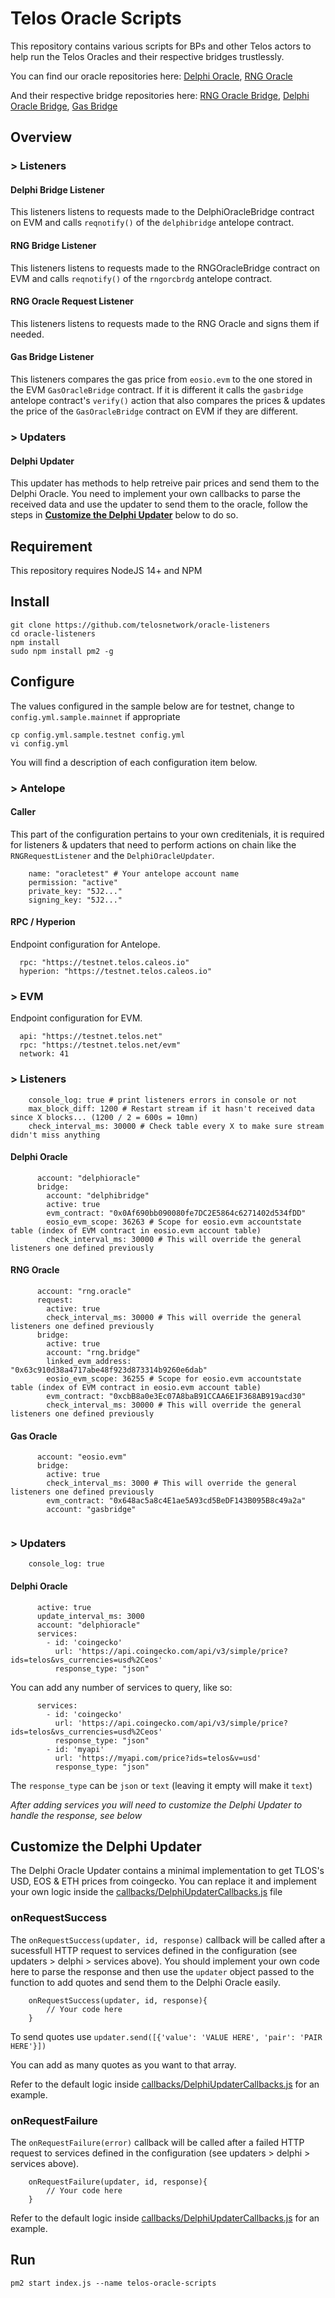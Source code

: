 # Telos Oracle Scripts

This repository contains various scripts for BPs and other Telos actors to help run the Telos Oracles and their respective bridges trustlessly.

You can find our oracle repositories here: [Delphi Oracle](https://github.com/telosnetwork/delphioracle), [RNG Oracle](https://github.com/telosnetwork/telos-oracle-rng)

And their respective bridge repositories here: [RNG Oracle Bridge](https://github.com/telosnetwork/rng-oracle-bridge), [Delphi Oracle Bridge](https://github.com/telosnetwork/delphi-oracle-bridge), [Gas Bridge](https://github.com/telosnetwork/gas-oracle-bridge)

## Overview

### > Listeners

####   Delphi Bridge Listener

This listeners listens to requests made to the DelphiOracleBridge contract on EVM and calls `reqnotify()` of the `delphibridge` antelope contract.

####   RNG Bridge Listener

This listeners listens to requests made to the RNGOracleBridge contract on EVM and calls `reqnotify()` of the `rngorcbrdg` antelope contract.

####   RNG Oracle Request Listener

This listeners listens to requests made to the RNG Oracle and signs them if needed.

####   Gas Bridge Listener

This listeners compares the gas price from `eosio.evm` to the one stored in the EVM `GasOracleBridge` contract. If it is different it calls the `gasbridge` antelope contract's `verify()` action that also compares the prices & updates the price of the `GasOracleBridge` contract on EVM if they are different.

### > Updaters

####   Delphi Updater

This updater has methods to help retreive pair prices and send them to the Delphi Oracle. You need to implement your own callbacks to parse the received data and use the updater to send them to the oracle, follow the steps in **[Customize the Delphi Updater](https://github.com/telosnetwork/telos-oracle-scripts#customize-the-delphi-updater)** below to do so.

## Requirement

This repository requires NodeJS 14+ and NPM

## Install

```
git clone https://github.com/telosnetwork/oracle-listeners
cd oracle-listeners
npm install
sudo npm install pm2 -g
```

## Configure

The values configured in the sample below are for testnet, change to `config.yml.sample.mainnet` if appropriate

```
cp config.yml.sample.testnet config.yml
vi config.yml 
```
You will find a description of each configuration item below.

### > Antelope

#### Caller

This part of the configuration pertains to your own creditenials, it is required for listeners & updaters that need to perform actions on chain like the `RNGRequestListener` and the `DelphiOracleUpdater`.

```
    name: "oracletest" # Your antelope account name
    permission: "active" 
    private_key: "5J2..."
    signing_key: "5J2..."
```

#### RPC / Hyperion

Endpoint configuration for Antelope.


```
  rpc: "https://testnet.telos.caleos.io"
  hyperion: "https://testnet.telos.caleos.io"
```

### > EVM

Endpoint configuration for EVM.

```
  api: "https://testnet.telos.net"
  rpc: "https://testnet.telos.net/evm"
  network: 41
```

### > Listeners

```
    console_log: true # print listeners errors in console or not
    max_block_diff: 1200 # Restart stream if it hasn't received data since X blocks... (1200 / 2 = 600s = 10mn)
    check_interval_ms: 30000 # Check table every X to make sure stream didn't miss anything
```

#### Delphi Oracle

```
      account: "delphioracle"
      bridge:
        account: "delphibridge"
        active: true
        evm_contract: "0x0Af690bb090080fe7DC2E5864c6271402d534fDD"
        eosio_evm_scope: 36263 # Scope for eosio.evm accountstate table (index of EVM contract in eosio.evm account table)
        check_interval_ms: 30000 # This will override the general listeners one defined previously
```

#### RNG Oracle


```
      account: "rng.oracle"
      request:
        active: true
        check_interval_ms: 30000 # This will override the general listeners one defined previously
      bridge:
        active: true
        account: "rng.bridge"
        linked_evm_address: "0x63c910d38a4717abe48f923d873314b9260e6dab"
        eosio_evm_scope: 36255 # Scope for eosio.evm accountstate table (index of EVM contract in eosio.evm account table)
        evm_contract: "0xcbB8a0e3Ec07A8baB91CCAA6E1F368AB919acd30"
        check_interval_ms: 30000 # This will override the general listeners one defined previously

```

#### Gas Oracle

```
      account: "eosio.evm"
      bridge:
        active: true
        check_interval_ms: 3000 # This will override the general listeners one defined previously
        evm_contract: "0x648ac5a8c4E1ae5A93cd5BeDF143B095B8c49a2a"
        account: "gasbridge"
        
```

### > Updaters

```
    console_log: true
```

#### Delphi Oracle

```
      active: true
      update_interval_ms: 3000 
      account: "delphioracle"
      services:
        - id: 'coingecko'
          url: 'https://api.coingecko.com/api/v3/simple/price?ids=telos&vs_currencies=usd%2Ceos'
          response_type: "json"
```

You can add any number of services to query, like so:

```
      services:
        - id: 'coingecko'
          url: 'https://api.coingecko.com/api/v3/simple/price?ids=telos&vs_currencies=usd%2Ceos'
          response_type: "json"
        - id: 'myapi'
          url: 'https://myapi.com/price?ids=telos&v=usd'
          response_type: "json"
```

The `response_type` can be `json` or `text` (leaving it empty will make it `text`)

_After adding services you will need to customize the Delphi Updater to handle the response, see below_


## Customize the Delphi Updater

The Delphi Oracle Updater contains a minimal implementation to get TLOS's USD, EOS & ETH prices from coingecko. 
You can replace it and implement your own logic inside the [callbacks/DelphiUpdaterCallbacks.js](https://github.com/telosnetwork/telos-oracle-scripts/blob/master/src/callbacks/DelphiOracleCallbacks.js) file

### onRequestSuccess

The `onRequestSuccess(updater, id, response)` callback will be called after a sucessfull HTTP request to services defined in the configuration (see updaters > delphi > services above).
You should implement your own code here to parse the response and then use the `updater` object passed to the function to add quotes and send them to the Delphi Oracle easily. 

```
    onRequestSuccess(updater, id, response){
        // Your code here
    }
```

To send quotes use `updater.send([{'value': 'VALUE HERE', 'pair': 'PAIR HERE'}])`

You can add as many quotes as you want to that array.

Refer to the default logic inside [callbacks/DelphiUpdaterCallbacks.js](https://github.com/telosnetwork/telos-oracle-scripts/blob/master/src/callbacks/DelphiOracleCallbacks.js) for an example.

### onRequestFailure

The `onRequestFailure(error)` callback will be called after a failed HTTP request to services defined in the configuration (see updaters > delphi > services above).

```
    onRequestFailure(updater, id, response){
        // Your code here
    }
```

Refer to the default logic inside [callbacks/DelphiUpdaterCallbacks.js](https://github.com/telosnetwork/telos-oracle-scripts/blob/master/src/callbacks/DelphiOracleCallbacks.js) for an example.

## Run

```
pm2 start index.js --name telos-oracle-scripts
```
